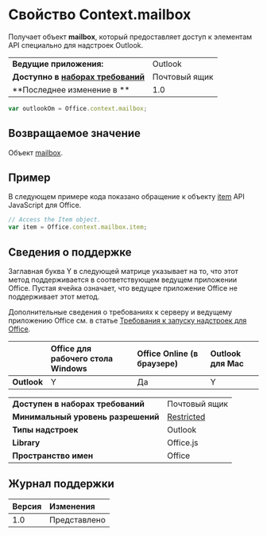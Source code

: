 
# Свойство Context.mailbox
Получает объект **mailbox**, который предоставляет доступ к элементам API специально для надстроек Outlook.

|||
|:-----|:-----|
|**Ведущие приложения:**|Outlook|
|**Доступно в [наборах требований](../../docs/overview/specify-office-hosts-and-api-requirements.md)**|Почтовый ящик|
|**Последнее изменение в **|1.0|

```js
var outlookOm = Office.context.mailbox;
```


## Возвращаемое значение

Объект [mailbox](http://msdn.microsoft.com/library/a3880d3b-8a09-4cf9-9274-f2682cb3b769%28Office.15%29.aspx).


## Пример

В следующем примере кода показано обращение к объекту [item](http://msdn.microsoft.com/library/ad288df1-3ca2-474c-bea4-c51f46e6fc43%28Office.15%29.aspx) API JavaScript для Office.


```js
// Access the Item object.
var item = Office.context.mailbox.item;

```




## Сведения о поддержке


Заглавная буква Y в следующей матрице указывает на то, что этот метод поддерживается в соответствующем ведущем приложении Office. Пустая ячейка означает, что ведущее приложение Office не поддерживает этот метод.

Дополнительные сведения о требованиях к серверу и ведущему приложению Office см. в статье [Требования к запуску надстроек для Office](../../docs/overview/requirements-for-running-office-add-ins.md).


||**Office для рабочего стола Windows**|**Office Online (в браузере)**|**Outlook для Mac**|
|:-----|:-----|:-----|:-----|
|**Outlook**|Y|Да|Y|

|||
|:-----|:-----|
|**Доступен в наборах требований**|Почтовый ящик|
|**Минимальный уровень разрешений**|[Restricted](../../docs/develop/requesting-permissions-for-api-use-in-content-and-task-pane-add-ins.md)|
|**Типы надстроек**|Outlook|
|**Library**|Office.js|
|**Пространство имен**|Office|

## Журнал поддержки


|**Версия**|**Изменения**|
|:-----|:-----|
|1.0|Представлено|

